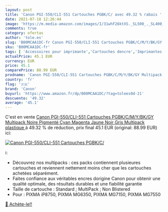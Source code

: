 ```yaml
---
layout: post
title: 'Canon PGI-550/CLI-551 Cartouches PGBK/C/ avec 49.32 % rabais '
date: 2021-07-18 12:26:44
image: 'https://m.media-amazon.com/images/I/31whF26ktXS._SL500_._SL400_.jpg'
comments: true
category: ofertas
author: 'tole.es'
slug: 'B00MCAA1DC-fr Canon PGI-550/CLI-551 Cartouches PGBK/C/M/Y/BK/GY...'
sku: 'B00MCAA1DC-fr'
tags: [ 'Accessoires pour imprimante','Cartouches dencre','Imprimantes et accessoires','Informatique','canon', ]
actualPrice: 45.1 EUR
currency: EUR
price: 45.1
comparePrice: 88.99 EUR
prodname: 'Canon PGI-550/CLI-551 Cartouches PGBK/C/M/Y/BK/GY Multipack Noire Pigmenté  Cyan  Magenta  Jaune  Noir  Gris  Multipack plastique '
country: 'fr'
flag: '🇫🇷'
brand: 'Canon'
buyurl: 'https://www.amazon.fr/dp/B00MCAA1DC/?tag=tolees0d-21'
descuento: '49.32'
average: '45.1'
---
```


C'est en vente [Canon PGI-550/CLI-551 Cartouches PGBK/C/M/Y/BK/GY Multipack Noire Pigmenté  Cyan  Magenta  Jaune  Noir  Gris  Multipack plastique ](https://www.amazon.fr/dp/B00MCAA1DC/?tag=tolees0d-21)  à  49.32 % de réduction, prix final  45.1 EUR (original: 88.99 EUR) ici:

[![Canon PGI-550/CLI-551 Cartouches PGBK/C/](https://m.media-amazon.com/images/I/31whF26ktXS._SL500_._SL400_.jpg)](https://www.amazon.fr/dp/B00MCAA1DC/?tag=tolees0d-21)

ℹ️:

- Découvrez nos multipacks : ces packs contiennent plusieures cartouches et reviennent nettement moins cher que les cartouches achetées séparément.
- Faites confiance aux véritables encres dorigine Canon pour obtenir une qualité optimale, des résultats durables et une fiabilité garantie
- Taille de cartouche : Standard ; MultiPack ; Non Blistered
- Pour : PIXMA iP8750, PIXMA MG6350, PIXMA MG7150, PIXMA MG7550

[🛒 Achète-le!!](https://www.amazon.fr/dp/B00MCAA1DC/?tag=tolees0d-21)
